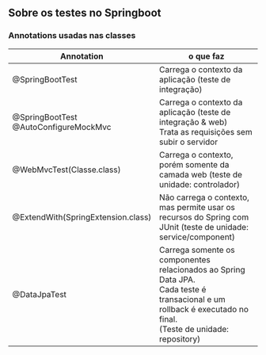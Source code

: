 ## Sobre os testes no Springboot

### Annotations usadas nas classes

| Annotation                                | o que faz                                                                                                                                                              |
|-------------------------------------------|------------------------------------------------------------------------------------------------------------------------------------------------------------------------|
| @SpringBootTest                           | Carrega o contexto da aplicação (teste de integração)                                                                                                                  |
| @SpringBootTest <br/>@AutoConfigureMockMvc | Carrega o contexto da aplicação (teste de integração & web) <br/> Trata as requisições sem subir o servidor                                                            |
| @WebMvcTest(Classe.class)                 | Carrega o contexto, porém somente da camada web (teste de unidade: controlador)                                                                                        |
| @ExtendWith(SpringExtension.class)        | Não carrega o contexto, mas permite usar os recursos do Spring com JUnit (teste de unidade: service/component)                                                         |
| @DataJpaTest                              | Carrega somente os componentes relacionados ao Spring Data JPA. <br/> Cada teste é transacional e um rollback é executado no final.<br/>(Teste de unidade: repository) |